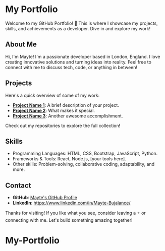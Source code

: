 # My Portfolio

Welcome to my GitHub Portfolio! 🌟 This is where I showcase my projects, skills, and achievements as a developer. Dive in and explore my work!

## About Me
Hi, I'm Mayte! I'm a passionate developer based in London, England. I love creating innovative solutions and turning ideas into reality. Feel free to connect with me to discuss tech, code, or anything in between!

## Projects
Here's a quick overview of some of my work:
- **[Project Name 1](#)**: A brief description of your project.
- **[Project Name 2](#)**: What makes it special.
- **[Project Name 3](#)**: Another awesome accomplishment.

Check out my repositories to explore the full collection!

## Skills
- Programming Languages: HTML, CSS, Bootstrap, JavaScript, Python.
- Frameworks & Tools: React, Node.js, [your tools here].
- Other skills: Problem-solving, collaborative coding, adaptability, and more.

## Contact
- **GitHub**: [Mayte's GitHub Profile](https://github.com/MayteBujalance)
- **LinkedIn**: https://www.linkedin.com/in/Mayte-Bujalance/

Thanks for visiting! If you like what you see, consider leaving a ⭐ or connecting with me. Let's build something amazing together!
# My-Portfolio
